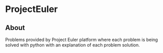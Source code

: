 # ProjectEuler

## About
Problems provided by Project Euler platform where each problem is being solved with python with an explanation of each problem solution.
